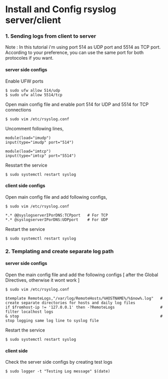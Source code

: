 # Install and Config rsyslog server/client

### 1. Sending logs from client to server

Note : In this tutorial i'm using port 514 as UDP port and 5514 as TCP port. According to your preference, you can use the same port for both protocoles if you want.

#### server side configs

Enable UFW ports
```
$ sudo ufw allow 514/udp
$ sudo ufw allow 5514/tcp
```

Open main config file and enable port 514 for UDP and 5514 for TCP connections
```
$ sudo vim /etc/rsyslog.conf
```
Uncomment following lines,
```
module(load="imudp")
input(type="imudp" port="514")

module(load="imtcp")
input(type="imtcp" port="5514")
```
Resstart the service
```
$ sudo systemctl restart syslog
```

#### client side configs

Open main config file and add following configs,

```
$ sudo vim /etc/rsyslog.conf

*.* @@syslogserverIPorDNS:TCPport   # For TCP
*.* @syslogserverIPorDNS:UDPport    # For UDP
```

Restart the service
```
$ sudo systemctl restart syslog
```

### 2. Templating and create separate log path

#### server side configs

Open the main config file and add the following configs [ after the Global Directives, otherwise it wont work ]

```
$ sudo vim /etc/rsyslog.conf

$template RemoteLogs,"/var/log/RemoteHosts/%HOSTNAME%/%$now%.log"   # create separate directories for hosts and daily log files
if $fromhost-ip != '127.0.0.1' then -?RemoteLogs                    # filter localhost logs
& stop                                                              # stop logging same log line to syslog file
```

Restart the service
```
$ sudo systemctl restart syslog
```

#### client side

Check the server side configs by creating test logs

```
$ sudo logger -t "Testing Log message" $(date)
```












